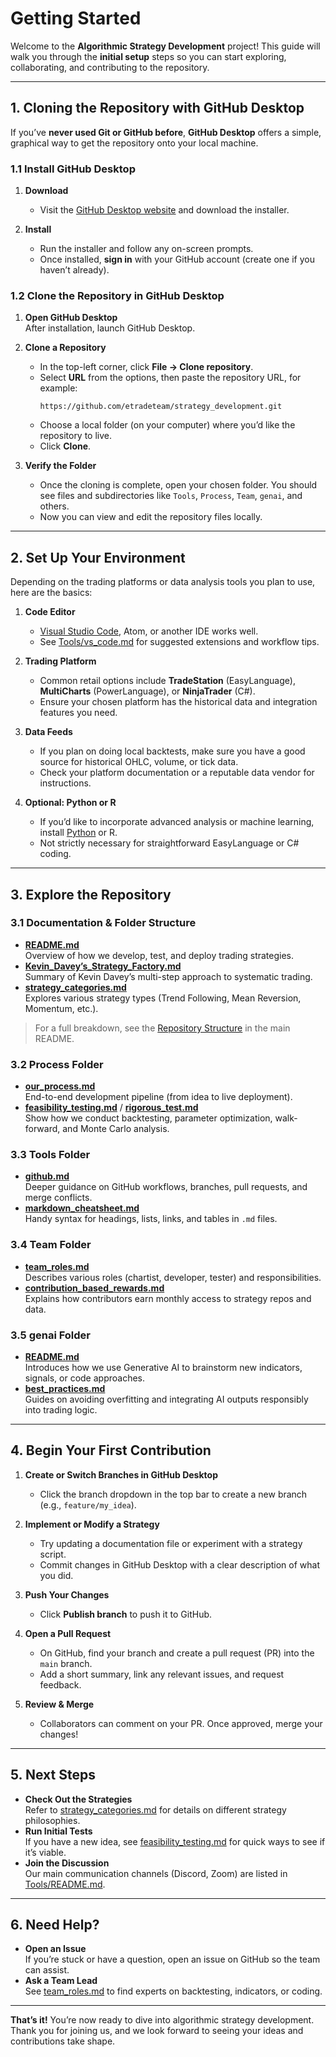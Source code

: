 

# Getting Started

Welcome to the **Algorithmic Strategy Development** project! This guide will walk you through the **initial setup** steps so you can start exploring, collaborating, and contributing to the repository.

---

## 1. Cloning the Repository with GitHub Desktop

If you’ve **never used Git or GitHub before**, **GitHub Desktop** offers a simple, graphical way to get the repository onto your local machine.

### 1.1 Install GitHub Desktop

1. **Download**  
   - Visit the [GitHub Desktop website](https://desktop.github.com/) and download the installer.

2. **Install**  
   - Run the installer and follow any on-screen prompts.  
   - Once installed, **sign in** with your GitHub account (create one if you haven’t already).

### 1.2 Clone the Repository in GitHub Desktop

1. **Open GitHub Desktop**  
   After installation, launch GitHub Desktop.  

2. **Clone a Repository**  
   - In the top-left corner, click **File → Clone repository**.  
   - Select **URL** from the options, then paste the repository URL, for example:  
     ```
     https://github.com/etradeteam/strategy_development.git
     ```
   - Choose a local folder (on your computer) where you’d like the repository to live.  
   - Click **Clone**.

3. **Verify the Folder**  
   - Once the cloning is complete, open your chosen folder. You should see files and subdirectories like `Tools`, `Process`, `Team`, `genai`, and others.  
   - Now you can view and edit the repository files locally.

---

## 2. Set Up Your Environment

Depending on the trading platforms or data analysis tools you plan to use, here are the basics:

1. **Code Editor**  
   - [Visual Studio Code](https://code.visualstudio.com/), Atom, or another IDE works well.  
   - See [Tools/vs_code.md](./Tools/vs_code.md) for suggested extensions and workflow tips.

2. **Trading Platform**  
   - Common retail options include **TradeStation** (EasyLanguage), **MultiCharts** (PowerLanguage), or **NinjaTrader** (C#).  
   - Ensure your chosen platform has the historical data and integration features you need.

3. **Data Feeds**  
   - If you plan on doing local backtests, make sure you have a good source for historical OHLC, volume, or tick data.  
   - Check your platform documentation or a reputable data vendor for instructions.

4. **Optional: Python or R**  
   - If you’d like to incorporate advanced analysis or machine learning, install [Python](https://www.python.org/) or R.  
   - Not strictly necessary for straightforward EasyLanguage or C# coding.

---

## 3. Explore the Repository

### 3.1 Documentation & Folder Structure

- **[README.md](./README.md)**  
  Overview of how we develop, test, and deploy trading strategies.  
- **[Kevin_Davey’s_Strategy_Factory.md](./Kevin_Davey%27s_Strategy_Factory.md)**  
  Summary of Kevin Davey’s multi-step approach to systematic trading.  
- **[strategy_categories.md](./strategy_categories.md)**  
  Explores various strategy types (Trend Following, Mean Reversion, Momentum, etc.).

> For a full breakdown, see the [Repository Structure](./README.md#repository-structure) in the main README.

### 3.2 Process Folder

- **[our_process.md](./Process/our_process.md)**  
  End-to-end development pipeline (from idea to live deployment).  
- **[feasibility_testing.md](./Process/feasibility_testing.md)** / **[rigorous_test.md](./Process/rigorous_test.md)**  
  Show how we conduct backtesting, parameter optimization, walk-forward, and Monte Carlo analysis.

### 3.3 Tools Folder

- **[github.md](./Tools/github.md)**  
  Deeper guidance on GitHub workflows, branches, pull requests, and merge conflicts.  
- **[markdown_cheatsheet.md](./Tools/markdown_cheatsheet.md)**  
  Handy syntax for headings, lists, links, and tables in `.md` files.

### 3.4 Team Folder

- **[team_roles.md](./Team/team_roles.md)**  
  Describes various roles (chartist, developer, tester) and responsibilities.  
- **[contribution_based_rewards.md](./Team/contribution_based_rewards.md)**  
  Explains how contributors earn monthly access to strategy repos and data.

### 3.5 genai Folder

- **[README.md](./genai/README.md)**  
  Introduces how we use Generative AI to brainstorm new indicators, signals, or code approaches.  
- **[best_practices.md](./genai/best_practices.md)**  
  Guides on avoiding overfitting and integrating AI outputs responsibly into trading logic.

---

## 4. Begin Your First Contribution

1. **Create or Switch Branches in GitHub Desktop**  
   - Click the branch dropdown in the top bar to create a new branch (e.g., `feature/my_idea`).  

2. **Implement or Modify a Strategy**  
   - Try updating a documentation file or experiment with a strategy script.  
   - Commit changes in GitHub Desktop with a clear description of what you did.

3. **Push Your Changes**  
   - Click **Publish branch** to push it to GitHub.  

4. **Open a Pull Request**  
   - On GitHub, find your branch and create a pull request (PR) into the `main` branch.  
   - Add a short summary, link any relevant issues, and request feedback.

5. **Review & Merge**  
   - Collaborators can comment on your PR. Once approved, merge your changes! 

---

## 5. Next Steps

- **Check Out the Strategies**  
  Refer to [strategy_categories.md](./strategy_categories.md) for details on different strategy philosophies.  
- **Run Initial Tests**  
  If you have a new idea, see [feasibility_testing.md](./Process/feasibility_testing.md) for quick ways to see if it’s viable.  
- **Join the Discussion**  
  Our main communication channels (Discord, Zoom) are listed in [Tools/README.md](./Tools/README.md).

---

## 6. Need Help?

- **Open an Issue**  
  If you’re stuck or have a question, open an issue on GitHub so the team can assist.  
- **Ask a Team Lead**  
  See [team_roles.md](./Team/team_roles.md) to find experts on backtesting, indicators, or coding.

---

**That’s it!** You’re now ready to dive into algorithmic strategy development. Thank you for joining us, and we look forward to seeing your ideas and contributions take shape.